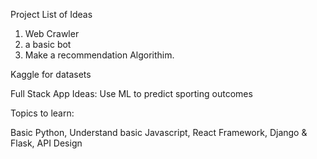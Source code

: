 Project List of Ideas

1. Web Crawler
2. a basic bot
3. Make a recommendation Algorithim. 

Kaggle for datasets

Full Stack App Ideas:
Use ML to predict sporting outcomes

Topics to learn:

Basic Python, 
Understand basic Javascript, 
React Framework, 
Django & Flask, 
API Design

